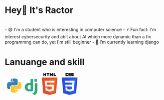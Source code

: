 <h1>Hey👋 It's Ractor</h1>

<br>
- 😄 I'm a student who is interesting in computer science
- ⚡ Fun fact: I'm interest cybersecurity and abit about AI which more dynamic than a fix programmng can do, yet I'm still beginner
- 🌱 I’m currently learning django
<!---
minnn098/minnn098 is a ✨ special ✨ repository because its `README.md` (this file) appears on your GitHub profile.
You can click the Preview link to take a look at your changes.
- 👀 I’m interested in ...
- 🌱 I’m currently learning programming lanuages
- 💞️ I’m looking to collaborate on ...
- 📫 How to reach me ...
- 😄 Pronouns: ...
--->
<h1>Lanuange and skill</h1>
<div display="table">
  <img src="py.png" alt="python" width="60">
  <img src="django-logo.webp" alt="django" width="40" padding-left=30px>
  <img src="HTML5_logo_and_wordmark.svg" alt="HTML" width="70" padding-left=30px>
  <img src="css-logo.webp" alt="CSS" width="50" padding-left=30px>
  
</div>
